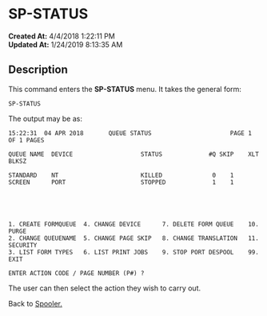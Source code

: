 # SP-STATUS

**Created At:** 4/4/2018 1:22:11 PM  
**Updated At:** 1/24/2019 8:13:35 AM  


## Description 

This command enters the **SP-STATUS** menu. It takes the general form:

```
SP-STATUS
```

The output may be as:

```
15:22:31  04 APR 2018       QUEUE STATUS                      PAGE 1 OF 1 PAGES

QUEUE NAME  DEVICE                   STATUS             #Q SKIP    XLT    BLKSZ

STANDARD    NT                       KILLED              0    1
SCREEN      PORT                     STOPPED             1    1





1. CREATE FORMQUEUE  4. CHANGE DEVICE      7. DELETE FORM QUEUE    10. PURGE
2. CHANGE QUEUENAME  5. CHANGE PAGE SKIP   8. CHANGE TRANSLATION   11. SECURITY
3. LIST FORM TYPES   6. LIST PRINT JOBS    9. STOP PORT DESPOOL    99. EXIT

ENTER ACTION CODE / PAGE NUMBER (P#) ?
```

The user can then select the action they wish to carry out.



Back to [Spooler.](jbase-spooler)
